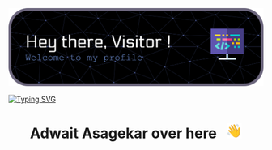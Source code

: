 ![Header banner](./assets/imgs/github-header-banner.png)

[![Typing SVG](https://readme-typing-svg.herokuapp.com?font=Fira+Code&size=22&duration=6000&pause=700&color=8E7AF7FF&center=true&vCenter=true&width=1000&height=70&lines=Take+your+time+🙂;Get+inspired+!;Leap+for+a+better+version+of+you+😎)](https://git.io/typing-svg)

# <p align = "center">Adwait Asagekar over here &nbsp; <img src="./assets/gifs/Hand-wave.gif" width="30px"></p>

<!--
**adwaitDev/adwaitDev** is a ✨ _special_ ✨ repository because its `README.md` (this file) appears on your GitHub profile.

Here are some ideas to get you started:

- 🔭 I’m currently working on ...
- 🌱 I’m currently learning ...
- 👯 I’m looking to collaborate on ...
- 🤔 I’m looking for help with ...
- 💬 Ask me about ...
- 📫 How to reach me: ...
- 😄 Pronouns: ...
- ⚡ Fun fact: ...
-->
